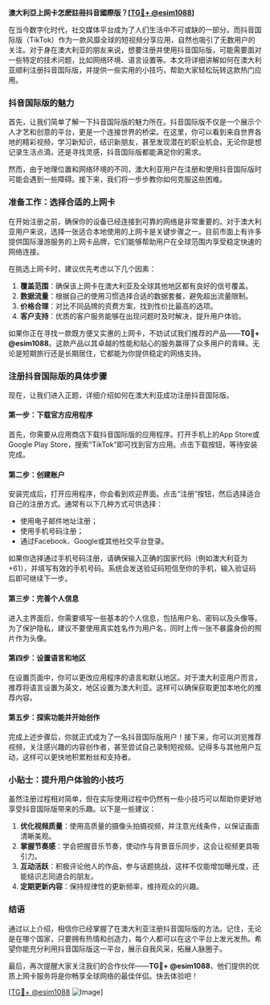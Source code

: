 **澳大利亞上网卡怎麽註冊抖音國際版？[[TG💪+ @esim1088](https://t.me/s/esim1088)]**

在当今数字化时代，社交媒体平台成为了人们生活中不可或缺的一部分。而抖音国际版（TikTok）作为一款风靡全球的短视频分享应用，自然也吸引了无数用户的关注。对于身在澳大利亚的朋友来说，想要注册并使用抖音国际版，可能需要面对一些特定的技术问题，比如网络环境、语言设置等。本文将详细讲解如何在澳大利亚顺利注册抖音国际版，并提供一些实用的小技巧，帮助大家轻松玩转这款热门应用。

### 抖音国际版的魅力

首先，让我们简单了解一下抖音国际版的魅力所在。抖音国际版不仅是一个展示个人才艺和创意的平台，更是一个连接世界的桥梁。在这里，你可以看到来自世界各地的精彩视频，学习新知识，结识新朋友，甚至发现潜在的职业机会。无论你是想记录生活点滴，还是寻找灵感，抖音国际版都能满足你的需求。

然而，由于地理位置和网络环境的不同，澳大利亚用户在注册和使用抖音国际版时可能会遇到一些障碍。接下来，我们将一步步教你如何克服这些困难。

### 准备工作：选择合适的上网卡

在开始注册之前，确保你的设备已经连接到可靠的网络是非常重要的。对于澳大利亚用户来说，选择一张适合本地使用的上网卡是关键步骤之一。目前市面上有许多提供国际漫游服务的上网卡品牌，它们能够帮助用户在全球范围内享受稳定快速的网络连接。

在挑选上网卡时，建议优先考虑以下几个因素：
1. **覆盖范围**：确保该上网卡在澳大利亚及全球其他地区都有良好的信号覆盖。
2. **数据流量**：根据自己的使用习惯选择合适的数据套餐，避免超出流量限制。
3. **价格合理**：对比不同品牌的资费方案，找到性价比最高的选项。
4. **客户支持**：优质的客户服务能够在出现问题时及时解决，提升用户体验。

如果你正在寻找一款既方便又实惠的上网卡，不妨试试我们推荐的产品——**TG💪+ @esim1088**。这款产品以其卓越的性能和贴心的服务赢得了众多用户的青睐。无论是短期旅行还是长期居住，它都能为你提供稳定的网络支持。

### 注册抖音国际版的具体步骤

现在，让我们进入正题，详细介绍如何在澳大利亚成功注册抖音国际版。

#### 第一步：下载官方应用程序

首先，你需要从应用商店下载抖音国际版的应用程序。打开手机上的App Store或Google Play Store，搜索“TikTok”即可找到官方应用。点击下载按钮，等待安装完成。

#### 第二步：创建账户

安装完成后，打开应用程序，你会看到欢迎界面。点击“注册”按钮，然后选择适合自己的注册方式。通常有以下几种方式可供选择：

- 使用电子邮件地址注册；
- 使用手机号码注册；
- 通过Facebook、Google或其他社交平台登录。

如果你选择通过手机号码注册，请确保输入正确的国家代码（例如澳大利亚为+61），并填写有效的手机号码。系统会发送验证码短信至你的手机，输入验证码后即可继续下一步。

#### 第三步：完善个人信息

进入主界面后，你需要填写一些基本的个人信息，包括用户名、密码以及头像等。为了保护隐私，建议不要使用真实姓名作为用户名，同时上传一张不暴露身份的照片作为头像。

#### 第四步：设置语言和地区

在设置页面中，你可以更改应用程序的语言和默认地区。对于澳大利亚用户而言，推荐将语言设置为英文，地区设置为澳大利亚。这样可以确保获取更加本地化的推荐内容。

#### 第五步：探索功能并开始创作

完成上述步骤后，你就正式成为了一名抖音国际版用户！接下来，你可以浏览推荐视频，关注感兴趣的内容创作者，甚至尝试自己录制短视频。记得多与其他用户互动，这样可以更快地积累粉丝和支持者。

### 小贴士：提升用户体验的小技巧

虽然注册过程相对简单，但在实际使用过程中仍然有一些小技巧可以帮助你更好地享受抖音国际版带来的乐趣。以下是一些建议：

1. **优化视频质量**：使用高质量的摄像头拍摄视频，并注意光线条件，以保证画面清晰美观。
2. **掌握节奏感**：学会把握音乐节奏，使动作与背景音乐同步，这会让视频更具吸引力。
3. **互动活跃**：积极评论他人的作品，参与话题挑战，这样不仅能增加曝光度，还能结识志同道合的朋友。
4. **定期更新内容**：保持规律性的更新频率，维持观众的兴趣。

### 结语

通过以上介绍，相信你已经掌握了在澳大利亚注册抖音国际版的方法。记住，无论是在哪个国家，只要拥有热情和创造力，每个人都可以在这个平台上发光发热。希望你能充分利用抖音国际版这一平台，展示自我风采，拓展人脉圈子。

最后，再次提醒大家关注我们的合作伙伴——**TG💪+ @esim1088**，他们提供的优质上网卡服务将是你畅享全球网络的最佳伴侣。快去体验吧！

[[TG💪+ @esim1088](https://t.me/s/esim1088) ![Image](https://i.postimg.cc/4NQfJmqS/Snipaste-2025-05-13-00-14-12.png)]